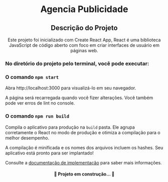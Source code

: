 <h1 align="center">Agencia Publicidade</h1>

<h2 align="center">Descrição do Projeto</h2>
<p align="center">Este projeto foi inicializado com Create React App, React é uma biblioteca JavaScript de código aberto com foco em criar interfaces de usuário em páginas web.</p>

### No diretório do projeto pelo terminal, você pode executar:
### O comando `npm start`

Abra http://localhost:3000 para visualizá-lo em seu navegador.

A página será recarregada quando você fizer alterações.
Você também pode ver erros de lint no console.

### O comando `npm run build`
Compila o aplicativo para produção na `build` pasta.
Ele agrupa corretamente o React no modo de produção e otimiza a compilação para o melhor desempenho.

A compilação é minificada e os nomes dos arquivos incluem os hashes.
Seu aplicativo está pronto para ser implantado!

Consulte a [documentação de implementação](https://facebook.github.io/create-react-app/docs/deployment) para saber mais informações.

<h4 align="center">
	🚧  Projeto em construção...  🚧
</h4>

